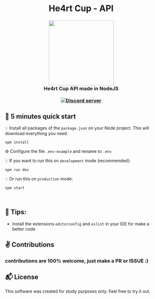 <h1 align="center">
  He4rt Cup - API
</h1>

<h3 align="center">
  <img src="https://heartdevs.com/wp-content/uploads/2018/12/logo.png" width="215"><br>
    He4rt Cup API made in NodeJS
    <br>
    <br>
	<a href="https://discord.gg/J78z3FV" target="_blank">
	<img src="https://discordapp.com/api/guilds/452926217558163456/embed.png" alt="Discord server"/></a><br>
</h3>

## :rocket: 5 minutes quick start

:bulb: Install all packages of the `package.json` on your Node project. This will download everything you need.

```
npm install
```

:gear: Configure the file `.env-example` and rename to `.env`

:bulb: If you want to run this on `development` mode (recommended):

```
npm run dev
```

:bulb: Or run this on  `production` mode:

```
npm start
```
<br>

## :pushpin: Tips:
- Install the extensions `editorconfig` and `eslint` in your IDE for make a better code

## ✌️ Contributions

### contributions are 100% welcome, just make a PR or ISSUE :)


## :mailbox_with_mail: License

This software was created for study purposes only. Feel free to try it out.


